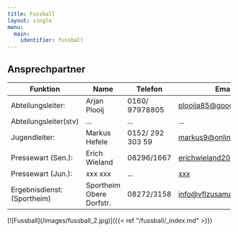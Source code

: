 ```yaml
---
title: Fussball
layout: single
menu:
  main:
    identifier: fussball
---
```


## Ansprechpartner

<table>
<thead> 
<tr>
<th>Funktion</th> <th>Name</th> <th>Telefon</th><th>Email</th>
</tr>
</thead> 
<tbody>
<tr class="odd">
<td>Abteilungsleiter:</td>
<td>Arjan Plooij</td>
<td>0160/ 97978805</td>
<td><a title="Mail an Herrn Arjan Plooij" href="mailto:plooija85@googlemail.com">plooija85@googlemail.com</a></td>
</tr>
<tr>
<td>Abteilungsleiter(stv)</td>
<td>...</td>
<td>...</td>
<td>...</td>
</tr>
<tr class="even">
<td>Jugendleiter:</td>
<td>Markus Hefele</td>
<td>0152/ 292 303 59</td>
<td><a title="Mail z.Hd. Herrn Jochen Manzenrieder" href="mailto:markus9@online.de">markus9@online.de</a></td>
</tr>
<tr class="odd">
<td>Pressewart (Sen.):</td>
<td>Erich Wieland</td>
<td>08296/1667</td>
<td><a title="Mail an Herrn Erich Wieland" href="mailto:erichwieland2006@web.de">erichwieland2006@web.de</a><br></td>
</tr>
<tr class="even">
<td>Pressewart (Jun.):</td>
<td>xxx xxx</td>
<td>...</td>
<td><a title="Mail an Herrn xxx xxx" href="mailto:xxx">xxx</a></td>
</tr>
<tr>
</tr>
<tr class="odd">
<td>Ergebnisdienst:<br>(Sportheim)</td>
<td>Sportheim <br> Obere Dorfstr.</td>
<td>08272/3158</td>
<td><a title="Mail an VfL Zusamaltheim" href="mailtto:info@vflzusamaltheim.de">info@vflzusamaltheim.de</a></td>
</tr>
</tbody>
</table>
[![Fussball](/images/fussball_2.jpg)]({{< ref "/fussball/_index.md" >}})

